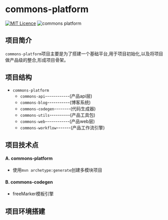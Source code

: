 # commons-platform

[![MIT Licence](https://badges.frapsoft.com/os/mit/mit.svg?v=103)](https://opensource.org/licenses/mit-license.php)
![commons platform](https://img.shields.io/badge/commons--platform-0.01-green.svg)


## 项目简介

`commons-platform`项目主要是为了搭建一个基础平台,用于项目初始化,以及将项目做产品级的整合,形成项目骨架。

## 项目结构

* `commons-platform`
  * `commons-api`------------(产品api层)
  * `commons-blog`-----------(博客系统)
  * `commons-codegen`--------(代码生成器)
  * `commons-utils`----------(产品工具包)
  * `commons-web`------------(产品web层)
  * `commons-workflow`-------(产品工作流引擎)

## 项目技术点

#### A. commons-platform

* 使用`mvn archetype:generate`创建多模块项目

#### B. commons-codegen

* freeMarker模板引擎


## 项目环境搭建
